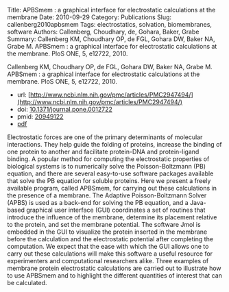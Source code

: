 Title: APBSmem : a graphical interface for electrostatic calculations at the membrane
Date: 2010-09-29
Category: Publications
Slug: callenberg2010apbsmem
Tags: electrostatics, solvation, biomembranes, software
Authors: Callenberg, Choudhary, de, Gohara, Baker, Grabe
Summary: Callenberg KM, Choudhary OP, de FGL, Gohara DW, Baker NA, Grabe M. APBSmem : a graphical interface for electrostatic calculations at the membrane. PloS ONE, 5, e12722, 2010. 

Callenberg KM, Choudhary OP, de FGL, Gohara DW, Baker NA, Grabe M. APBSmem : a graphical interface for electrostatic calculations at the membrane. PloS ONE, 5, e12722, 2010. 

* url: [http://www.ncbi.nlm.nih.gov/pmc/articles/PMC2947494/](http://www.ncbi.nlm.nih.gov/pmc/articles/PMC2947494/)
* doi: [10.1371/journal.pone.0012722](http://dx.doi.org/10.1371/journal.pone.0012722)
* pmid: [20949122](http://www.ncbi.nlm.nih.gov/pubmed/20949122)
* [pdf](http://sobolevnrm.github.io/papers/callenberg2010apbsmem.pdf)

Electrostatic forces are one of the primary determinants of molecular interactions. They help guide the folding of proteins, increase the binding of one protein to another and facilitate protein-DNA and protein-ligand binding. A popular method for computing the electrostatic properties of biological systems is to numerically solve the Poisson-Boltzmann (PB) equation, and there are several easy-to-use software packages available that solve the PB equation for soluble proteins. Here we present a freely available program, called APBSmem, for carrying out these calculations in the presence of a membrane. The Adaptive Poisson-Boltzmann Solver (APBS) is used as a back-end for solving the PB equation, and a Java-based graphical user interface (GUI) coordinates a set of routines that introduce the influence of the membrane, determine its placement relative to the protein, and set the membrane potential. The software Jmol is embedded in the GUI to visualize the protein inserted in the membrane before the calculation and the electrostatic potential after completing the computation. We expect that the ease with which the GUI allows one to carry out these calculations will make this software a useful resource for experimenters and computational researchers alike. Three examples of membrane protein electrostatic calculations are carried out to illustrate how to use APBSmem and to highlight the different quantities of interest that can be calculated.

